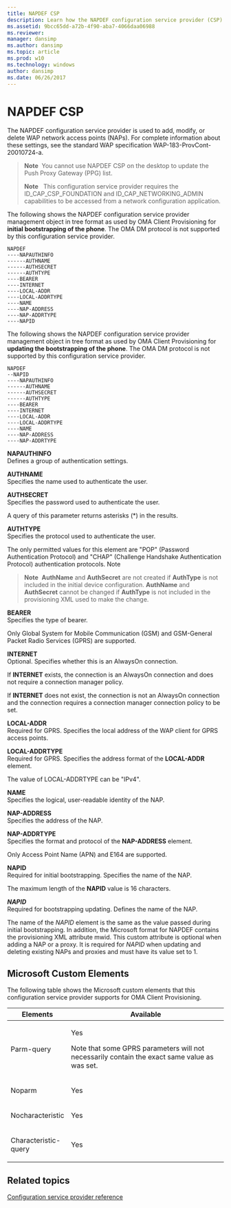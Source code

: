 ```yaml
---
title: NAPDEF CSP
description: Learn how the NAPDEF configuration service provider (CSP) is used to add, modify, or delete WAP network access points (NAPs).
ms.assetid: 9bcc65dd-a72b-4f90-aba7-4066daa06988
ms.reviewer: 
manager: dansimp
ms.author: dansimp
ms.topic: article
ms.prod: w10
ms.technology: windows
author: dansimp
ms.date: 06/26/2017
---
```


# NAPDEF CSP


The NAPDEF configuration service provider is used to add, modify, or delete WAP network access points (NAPs). For complete information about these settings, see the standard WAP specification WAP-183-ProvCont-20010724-a.

> **Note**  You cannot use NAPDEF CSP on the desktop to update the Push Proxy Gateway (PPG) list.
> 
> 
> 
> **Note**   This configuration service provider requires the ID\_CAP\_CSP\_FOUNDATION and ID\_CAP\_NETWORKING\_ADMIN capabilities to be accessed from a network configuration application.

 

The following shows the NAPDEF configuration service provider management object in tree format as used by OMA Client Provisioning for **initial bootstrapping of the phone**. The OMA DM protocol is not supported by this configuration service provider.

```console
NAPDEF
----NAPAUTHINFO
------AUTHNAME
------AUTHSECRET
------AUTHTYPE
----BEARER
----INTERNET
----LOCAL-ADDR
----LOCAL-ADDRTYPE
----NAME
----NAP-ADDRESS
----NAP-ADDRTYPE
----NAPID
```

The following shows the NAPDEF configuration service provider management object in tree format as used by OMA Client Provisioning for **updating the bootstrapping of the phone**. The OMA DM protocol is not supported by this configuration service provider.

```console
NAPDEF
--NAPID
----NAPAUTHINFO
------AUTHNAME
------AUTHSECRET
------AUTHTYPE
----BEARER
----INTERNET
----LOCAL-ADDR
----LOCAL-ADDRTYPE
----NAME
----NAP-ADDRESS
----NAP-ADDRTYPE
```

<a href="" id="napauthinfo"></a>**NAPAUTHINFO**  
Defines a group of authentication settings.

<a href="" id="authname"></a>**AUTHNAME**  
Specifies the name used to authenticate the user.

<a href="" id="authsecret"></a>**AUTHSECRET**  
Specifies the password used to authenticate the user.

A query of this parameter returns asterisks (\*) in the results.

<a href="" id="authtype"></a>**AUTHTYPE**  
Specifies the protocol used to authenticate the user.

The only permitted values for this element are "POP" (Password Authentication Protocol) and "CHAP" (Challenge Handshake Authentication Protocol) authentication protocols. Note

> **Note**  **AuthName** and **AuthSecret** are not created if **AuthType** is not included in the initial device configuration. **AuthName** and **AuthSecret** cannot be changed if **AuthType** is not included in the provisioning XML used to make the change.

 

<a href="" id="bearer"></a>**BEARER**  
Specifies the type of bearer.

Only Global System for Mobile Communication (GSM) and GSM-General Packet Radio Services (GPRS) are supported.

<a href="" id="internet"></a>**INTERNET**  
Optional. Specifies whether this is an AlwaysOn connection.

If **INTERNET** exists, the connection is an AlwaysOn connection and does not require a connection manager policy.

If **INTERNET** does not exist, the connection is not an AlwaysOn connection and the connection requires a connection manager connection policy to be set.

<a href="" id="local-addr"></a>**LOCAL-ADDR**  
Required for GPRS. Specifies the local address of the WAP client for GPRS access points.

<a href="" id="local-addrtype"></a>**LOCAL-ADDRTYPE**  
Required for GPRS. Specifies the address format of the **LOCAL-ADDR** element.

The value of LOCAL-ADDRTYPE can be "IPv4".

<a href="" id="name"></a>**NAME**  
Specifies the logical, user-readable identity of the NAP.

<a href="" id="nap-address"></a>**NAP-ADDRESS**  
Specifies the address of the NAP.

<a href="" id="nap-addrtype"></a>**NAP-ADDRTYPE**  
Specifies the format and protocol of the **NAP-ADDRESS** element.

Only Access Point Name (APN) and E164 are supported.

<a href="" id="napid"></a>**NAPID**  
Required for initial bootstrapping. Specifies the name of the NAP.

The maximum length of the **NAPID** value is 16 characters.

<a href="" id="napid"></a>***NAPID***  
Required for bootstrapping updating. Defines the name of the NAP.

The name of the *NAPID* element is the same as the value passed during initial bootstrapping. In addition, the Microsoft format for NAPDEF contains the provisioning XML attribute mwid. This custom attribute is optional when adding a NAP or a proxy. It is required for *NAPID* when updating and deleting existing NAPs and proxies and must have its value set to 1.

## Microsoft Custom Elements


The following table shows the Microsoft custom elements that this configuration service provider supports for OMA Client Provisioning.

<table>
<colgroup>
<col width="20%" />
<col width="80%" />
</colgroup>
<thead>
<tr class="header">
<th>Elements</th>
<th>Available</th>
</tr>
</thead>
<tbody>
<tr class="odd">
<td><p>Parm-query</p></td>
<td><p>Yes</p>
<p>Note that some GPRS parameters will not necessarily contain the exact same value as was set.</p></td>
</tr>
<tr class="even">
<td><p>Noparm</p></td>
<td><p>Yes</p></td>
</tr>
<tr class="odd">
<td><p>Nocharacteristic</p></td>
<td><p>Yes</p></td>
</tr>
<tr class="even">
<td><p>Characteristic-query</p></td>
<td><p>Yes</p></td>
</tr>
</tbody>
</table>

 

## Related topics


[Configuration service provider reference](configuration-service-provider-reference.md)

 

 






